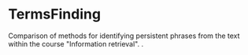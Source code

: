 # TermsFinding
Comparison of methods for identifying persistent phrases from the text within the course "Information retrieval".
.

